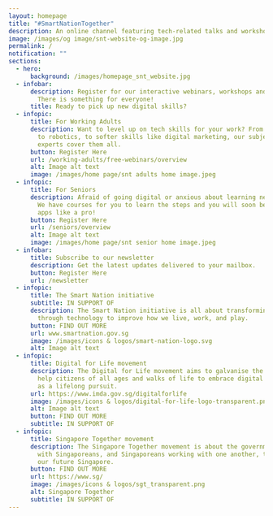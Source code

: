 ```yaml
---
layout: homepage
title: "#SmartNationTogether"
description: An online channel featuring tech-related talks and workshops.
image: /images/og image/snt-website-og-image.jpg
permalink: /
notification: ""
sections:
  - hero:
      background: /images/homepage_snt_website.jpg
  - infobar:
      description: Register for our interactive webinars, workshops and talks today.
        There is something for everyone!
      title: Ready to pick up new digital skills?
  - infopic:
      title: For Working Adults
      description: Want to level up on tech skills for your work? From data analytics
        to robotics, to softer skills like digital marketing, our subject
        experts cover them all.
      button: Register Here
      url: /working-adults/free-webinars/overview
      alt: Image alt text
      image: /images/home page/snt adults home image.jpeg
  - infopic:
      title: For Seniors
      description: Afraid of going digital or anxious about learning new technologies?
        We have courses for you to learn the steps and you will soon be using
        apps like a pro!
      button: Register Here
      url: /seniors/overview
      alt: Image alt text
      image: /images/home page/snt senior home image.jpeg
  - infobar:
      title: Subscribe to our newsletter
      description: Get the latest updates delivered to your mailbox.
      button: Register Here
      url: /newsletter
  - infopic:
      title: The Smart Nation initiative
      subtitle: IN SUPPORT OF
      description: The Smart Nation initiative is all about transforming Singapore
        through technology to improve how we live, work, and play.
      button: FIND OUT MORE
      url: www.smartnation.gov.sg
      image: /images/icons & logos/smart-nation-logo.svg
      alt: Image alt text
  - infopic:
      title: Digital for Life movement
      description: The Digital for Life movement aims to galvanise the community to
        help citizens of all ages and walks of life to embrace digital learning
        as a lifelong pursuit.
      url: https://www.imda.gov.sg/digitalforlife
      image: /images/icons & logos/digital-for-life-logo-transparent.png
      alt: Image alt text
      button: FIND OUT MORE
      subtitle: IN SUPPORT OF
  - infopic:
      title: Singapore Together movement
      description: The Singapore Together movement is about the government working
        with Singaporeans, and Singaporeans working with one another, to build
        our future Singapore.
      button: FIND OUT MORE
      url: https://www.sg/
      image: /images/icons & logos/sgt_transparent.png
      alt: Singapore Together
      subtitle: IN SUPPORT OF
---
```

